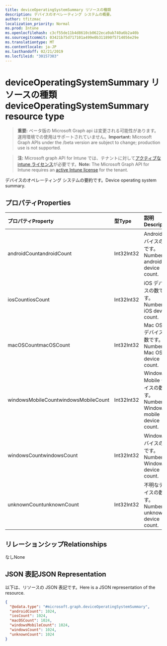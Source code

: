 ```yaml
---
title: deviceOperatingSystemSummary リソースの種類
description: デバイスのオペレーティング システムの概要。
author: tfitzmac
localization_priority: Normal
ms.prod: Intune
ms.openlocfilehash: c3cf55de11b4d8610cb0622eca9ab740a6b2a40b
ms.sourcegitcommit: 03421b75d717101a499e0b311890f5714056e29e
ms.translationtype: MT
ms.contentlocale: ja-JP
ms.lasthandoff: 02/21/2019
ms.locfileid: "30157303"
---
```

# <a name="deviceoperatingsystemsummary-resource-type"></a><span data-ttu-id="e2423-103">deviceOperatingSystemSummary リソースの種類</span><span class="sxs-lookup"><span data-stu-id="e2423-103">deviceOperatingSystemSummary resource type</span></span>

> <span data-ttu-id="e2423-104">**重要:** ベータ版の Microsoft Graph api は変更される可能性があります。運用環境での使用はサポートされていません。</span><span class="sxs-lookup"><span data-stu-id="e2423-104">**Important:** Microsoft Graph APIs under the /beta version are subject to change; production use is not supported.</span></span>

> <span data-ttu-id="e2423-105">**注:** Microsoft graph API for Intune では、テナントに対して[アクティブな intune ライセンス](https://go.microsoft.com/fwlink/?linkid=839381)が必要です。</span><span class="sxs-lookup"><span data-stu-id="e2423-105">**Note:** The Microsoft Graph API for Intune requires an [active Intune license](https://go.microsoft.com/fwlink/?linkid=839381) for the tenant.</span></span>

<span data-ttu-id="e2423-106">デバイスのオペレーティング システムの要約です。</span><span class="sxs-lookup"><span data-stu-id="e2423-106">Device operating system summary.</span></span>

## <a name="properties"></a><span data-ttu-id="e2423-107">プロパティ</span><span class="sxs-lookup"><span data-stu-id="e2423-107">Properties</span></span>
|<span data-ttu-id="e2423-108">プロパティ</span><span class="sxs-lookup"><span data-stu-id="e2423-108">Property</span></span>|<span data-ttu-id="e2423-109">型</span><span class="sxs-lookup"><span data-stu-id="e2423-109">Type</span></span>|<span data-ttu-id="e2423-110">説明</span><span class="sxs-lookup"><span data-stu-id="e2423-110">Description</span></span>|
|:---|:---|:---|
|<span data-ttu-id="e2423-111">androidCount</span><span class="sxs-lookup"><span data-stu-id="e2423-111">androidCount</span></span>|<span data-ttu-id="e2423-112">Int32</span><span class="sxs-lookup"><span data-stu-id="e2423-112">Int32</span></span>|<span data-ttu-id="e2423-113">Android デバイスの数です。</span><span class="sxs-lookup"><span data-stu-id="e2423-113">Number of android device count.</span></span>|
|<span data-ttu-id="e2423-114">iosCount</span><span class="sxs-lookup"><span data-stu-id="e2423-114">iosCount</span></span>|<span data-ttu-id="e2423-115">Int32</span><span class="sxs-lookup"><span data-stu-id="e2423-115">Int32</span></span>|<span data-ttu-id="e2423-116">iOS デバイスの数です。</span><span class="sxs-lookup"><span data-stu-id="e2423-116">Number of iOS device count.</span></span>|
|<span data-ttu-id="e2423-117">macOSCount</span><span class="sxs-lookup"><span data-stu-id="e2423-117">macOSCount</span></span>|<span data-ttu-id="e2423-118">Int32</span><span class="sxs-lookup"><span data-stu-id="e2423-118">Int32</span></span>|<span data-ttu-id="e2423-119">Mac OS X デバイスの数です。</span><span class="sxs-lookup"><span data-stu-id="e2423-119">Number of Mac OS X device count.</span></span>|
|<span data-ttu-id="e2423-120">windowsMobileCount</span><span class="sxs-lookup"><span data-stu-id="e2423-120">windowsMobileCount</span></span>|<span data-ttu-id="e2423-121">Int32</span><span class="sxs-lookup"><span data-stu-id="e2423-121">Int32</span></span>|<span data-ttu-id="e2423-122">Windows Mobile デバイスの数です。</span><span class="sxs-lookup"><span data-stu-id="e2423-122">Number of Windows mobile device count.</span></span>|
|<span data-ttu-id="e2423-123">windowsCount</span><span class="sxs-lookup"><span data-stu-id="e2423-123">windowsCount</span></span>|<span data-ttu-id="e2423-124">Int32</span><span class="sxs-lookup"><span data-stu-id="e2423-124">Int32</span></span>|<span data-ttu-id="e2423-125">Windows デバイスの数です。</span><span class="sxs-lookup"><span data-stu-id="e2423-125">Number of Windows device count.</span></span>|
|<span data-ttu-id="e2423-126">unknownCount</span><span class="sxs-lookup"><span data-stu-id="e2423-126">unknownCount</span></span>|<span data-ttu-id="e2423-127">Int32</span><span class="sxs-lookup"><span data-stu-id="e2423-127">Int32</span></span>|<span data-ttu-id="e2423-128">不明なデバイスの数です。</span><span class="sxs-lookup"><span data-stu-id="e2423-128">Number of unknown device count.</span></span>|

## <a name="relationships"></a><span data-ttu-id="e2423-129">リレーションシップ</span><span class="sxs-lookup"><span data-stu-id="e2423-129">Relationships</span></span>
<span data-ttu-id="e2423-130">なし</span><span class="sxs-lookup"><span data-stu-id="e2423-130">None</span></span>

## <a name="json-representation"></a><span data-ttu-id="e2423-131">JSON 表記</span><span class="sxs-lookup"><span data-stu-id="e2423-131">JSON Representation</span></span>
<span data-ttu-id="e2423-132">以下は、リソースの JSON 表記です。</span><span class="sxs-lookup"><span data-stu-id="e2423-132">Here is a JSON representation of the resource.</span></span>
<!-- {
  "blockType": "resource",
  "@odata.type": "microsoft.graph.deviceOperatingSystemSummary"
}
-->
``` json
{
  "@odata.type": "#microsoft.graph.deviceOperatingSystemSummary",
  "androidCount": 1024,
  "iosCount": 1024,
  "macOSCount": 1024,
  "windowsMobileCount": 1024,
  "windowsCount": 1024,
  "unknownCount": 1024
}
```





